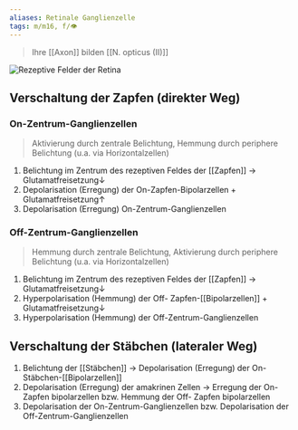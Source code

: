 ```yaml
---
aliases: Retinale Ganglienzelle
tags: m/m16, f/👁️
---
```

> Ihre [[Axon]] bilden [[N. opticus (II)]]

![Rezeptive Felder der Retina](https://media-de.amboss.com/media/thumbs/big_5bfbd2872b79f.jpg)
## Verschaltung der Zapfen (direkter Weg)
### On-Zentrum-Ganglienzellen
> Aktivierung durch zentrale Belichtung, Hemmung durch periphere Belichtung (u.a. via Horizontalzellen)
1. Belichtung im Zentrum des rezeptiven Feldes der [[Zapfen]] → Glutamatfreisetzung↓
2. Depolarisation (Erregung) der On-Zapfen-Bipolarzellen + Glutamatfreisetzung↑
3. Depolarisation (Erregung) On-Zentrum-Ganglienzellen
### Off-Zentrum-Ganglienzellen
> Hemmung durch zentrale Belichtung, Aktivierung durch periphere Belichtung (u.a. via Horizontalzellen)
1. Belichtung im Zentrum des rezeptiven Feldes der [[Zapfen]] → Glutamatfreisetzung↓
2. Hyperpolarisation (Hemmung) der Off- Zapfen-[[Bipolarzellen]] + Glutamatfreisetzung↓
3. Hyperpolarisation (Hemmung) der Off-Zentrum-Ganglienzellen
## Verschaltung der Stäbchen (lateraler Weg)
1. Belichtung der [[Stäbchen]] → Depolarisation (Erregung) der On- Stäbchen-[[Bipolarzellen]]
2. Depolarisation (Erregung) der amakrinen Zellen → Erregung der On- Zapfen bipolarzellen bzw. Hemmung der Off- Zapfen bipolarzellen
3. Depolarisation der On-Zentrum-Ganglienzellen bzw. Depolarisation der Off-Zentrum-Ganglienzellen
